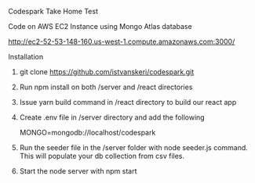 Codespark Take Home Test

Code on AWS EC2 Instance using Mongo Atlas database

http://ec2-52-53-148-160.us-west-1.compute.amazonaws.com:3000/


Installation

1. git clone https://github.com/istvanskeri/codespark.git

2. Run npm install on both /server  and /react directories

3. Issue yarn build command in /react directory to build our react app

3. Create .env file in /server directory and add the following
    
    MONGO=mongodb://localhost/codespark

4. Run the seeder file in the /server folder with node seeder.js command. This will populate your db collection from csv files. 

5. Start the node server with npm start
